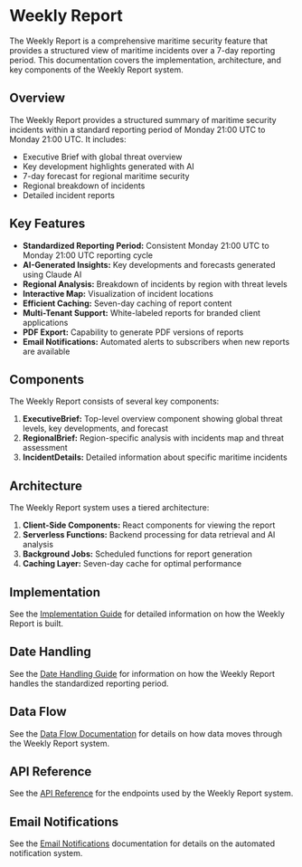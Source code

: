 # Weekly Report

The Weekly Report is a comprehensive maritime security feature that provides a structured view of maritime incidents over a 7-day reporting period. This documentation covers the implementation, architecture, and key components of the Weekly Report system.

## Overview

The Weekly Report provides a structured summary of maritime security incidents within a standard reporting period of Monday 21:00 UTC to Monday 21:00 UTC. It includes:

- Executive Brief with global threat overview
- Key development highlights generated with AI
- 7-day forecast for regional maritime security
- Regional breakdown of incidents
- Detailed incident reports

## Key Features

- **Standardized Reporting Period:** Consistent Monday 21:00 UTC to Monday 21:00 UTC reporting cycle
- **AI-Generated Insights:** Key developments and forecasts generated using Claude AI
- **Regional Analysis:** Breakdown of incidents by region with threat levels
- **Interactive Map:** Visualization of incident locations
- **Efficient Caching:** Seven-day caching of report content
- **Multi-Tenant Support:** White-labeled reports for branded client applications
- **PDF Export:** Capability to generate PDF versions of reports
- **Email Notifications:** Automated alerts to subscribers when new reports are available

## Components

The Weekly Report consists of several key components:

1. **ExecutiveBrief:** Top-level overview component showing global threat levels, key developments, and forecast
2. **RegionalBrief:** Region-specific analysis with incidents map and threat assessment
3. **IncidentDetails:** Detailed information about specific maritime incidents

## Architecture

The Weekly Report system uses a tiered architecture:

1. **Client-Side Components:** React components for viewing the report
2. **Serverless Functions:** Backend processing for data retrieval and AI analysis
3. **Background Jobs:** Scheduled functions for report generation
4. **Caching Layer:** Seven-day cache for optimal performance

## Implementation

See the [Implementation Guide](./implementation.md) for detailed information on how the Weekly Report is built.

## Date Handling

See the [Date Handling Guide](./date-handling.md) for information on how the Weekly Report handles the standardized reporting period.

## Data Flow

See the [Data Flow Documentation](./data-flow.md) for details on how data moves through the Weekly Report system.

## API Reference

See the [API Reference](./api-reference.md) for the endpoints used by the Weekly Report system.

## Email Notifications

See the [Email Notifications](./email-notifications.md) documentation for details on the automated notification system.